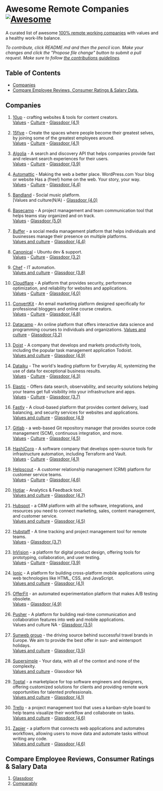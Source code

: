 



# Awesome Remote Companies [![Awesome](https://cdn.rawgit.com/sindresorhus/awesome/d7305f38d29fed78fa85652e3a63e154dd8e8829/media/badge.svg)](https://github.com/sindresorhus/awesome)

A curated list of awesome [100% remote working companies](https://en.wikipedia.org/wiki/Telecommuting) with values and a healthy work-life balance.

*To contribute, click README.md and then the pencil icon. Make your changes and click the "Propose file change" button to submit a pull request. Make sure to follow [the contributions guidelines](CONTRIBUTING.md).*

## Table of Contents

- [Companies](#Companies)
- [Compare Employee Reviews, Consumer Ratings & Salary Data.](#Compare-Employee-Reviews,-Consumer-Ratings-&-Salary-Data)

## Companies



1. [10up](https://10up.com/careers/) - crafting websites & tools for content creators. <br> [Values](https://10up.com/about/) - [Culture](https://10up.com/blog/2019/remote-work-culture/) - [Glassdoor (4.1)](https://www.glassdoor.com/Overview/Working-at-10up-EI_IE775906.11,15.htm)<br><br>
2. [15five](https://www.15five.com/about/careers/) - Create the spaces where people become their greatest selves, by joining some of the greatest employees around. <br> [Values](https://www.15five.com/blog/organizational-values) - [Culture](https://www.15five.com/blog/grow-the-team-keep-the-culture/) - [Glassdoor (4.1)](https://www.glassdoor.com/Overview/Working-at-15Five-EI_IE1391015.11,17.htm) <br><br>
3. [Algolia](https://www.algolia.com/careers/) - A search and discovery API that helps companies provide fast and relevant search experiences for their users. <br> [Values](https://www.algolia.com/about/) - [Culture](https://www.algolia.com/blog/algolia/culture-growth-driver/) - [Glassdoor (3.9)](https://www.glassdoor.com/Overview/Working-at-Algolia-EI_IE998983.12,19.htm) <br><br>
4. [Automattic](https://automattic.com/work-with-us/) - Making the web a better place. WordPress.com Your blog or website Has a (free!) home on the web. Your story, your way.<br> [Values](https://automattic.com/about/#:~:text=We're%20committed%20to%20diversity,they%20live%20in%20the%20world.) - [Culture](https://automattic.com/how-we-work/) - [Glassdoor (4.4)](https://www.glassdoor.com/Overview/Working-at-Automattic-EI_IE751107.12,22.htm)<br><br>
5. [Bandland](https://www.bandlab.com/careers) - Social music platform. <br> [Values and culture(N/A) - [Glassdoor (4.0)](https://www.glassdoor.com/Overview/Working-at-BandLab-Technologies-EI_IE2955774.11,31.htm)<br><br>
5. [Basecamp](https://37signals.com/jobs/) - A project management and team communication tool that helps teams stay organized and on track. <br> [Values](https://37signals.com/00/) - [Glassdoor (5.0)](https://www.glassdoor.com/Overview/Working-at-37signals-EI_IE7262045.12,21.htm) <br><br>
6. [Buffer](https://buffer.com/journey#open-roles) - a social media management platform that helps individuals and businesses manage their presence on multiple platforms.<br>[Values and culture](https://buffer.com/resources/buffer-values/) - [Glassdoor (4.4)](https://www.glassdoor.com/Overview/Working-at-Buffer-EI_IE941992.12,18.htm)<br><br>
2. [Canonical](https://canonical.com/careers/all) - Ubuntu dev & support. <br> [Values](https://canonical.com/careers/lifestyle) - [Culture](https://ubuntu.com/blog/canonical-a-world-leader-in-remote-first-working) - [Glassdoor (3.2)](https://www.glassdoor.com.au/Overview/Working-at-Canonical-EI_IE230560.11,20.htm)<br><br>
2. [Chef](https://www.progress.com/company/careers?category=Chef%20Business%20Unit) - IT automation. <br> [Values and culture](https://www.chef.io/blog/the-roi-of-culture)  - [Glassdoor (3.8)](https://www.glassdoor.com.au/Overview/Working-at-Chef-Software-EI_IE444809.11,24.htm)<br><br>
7. [Cloudflare](https://www.cloudflare.com/es-es/careers/jobs/) - A platform that provides security, performance optimization, and reliability for websites and applications.<br>[Values](https://www.cloudflare.com/es-es/careers/life-at-cloudflare/) - [Culture](https://blog.cloudflare.com/tag/culture/) - [Glassdoor (4.0)](https://www.glassdoor.com/Overview/Working-at-Cloudflare-EI_IE430862.12,22.htm)<br><br>
8. [ConvertKit](https://convertkit.com/careers) - An email marketing platform designed specifically for professional bloggers and online course creators. <br> [Values](https://convertkit.com/mission) - [Culture](https://convertkit.com/handbook/team-and-culture) - [Glassdoor (4.8)](https://www.glassdoor.com/Overview/Working-at-ConvertKit-EI_IE1018963.12,22.htm) <br><br>
9. [Datacamp](https://www.datacamp.com/jobs) - An online platform that offers interactive data science and programming courses to individuals and organizations. [Values and culture](https://www.datacamp.com/blog/why-data-culture-matters) - [Glassdoor (3.2)](https://www.glassdoor.com/Overview/Working-at-DataCamp-EI_IE1192540.12,20.htm) <br><br>
10. [Doist](https://doist.com/careers) - A company that develops and markets productivity tools, including the popular task management application Todoist.<br>[Values and culture](https://doist.com/about-us) - [Glassdoor (4.9)](https://www.glassdoor.com/Overview/Working-at-Doist-EI_IE1102553.12,17.htm)<br><br>
11. [Dataiku](https://www.dataiku.com/careers/) - The world's leading platform for Everyday AI, systemizing the use of data for exceptional business results. <br>[Values](https://content.dataiku.com/dataiku_diversity_report#page=1) - [Culture](https://www.dataiku.com/careers/engineering/) - [Glassdoor (4.3)](https://www.glassdoor.com/Overview/Working-at-Dataiku-EI_IE1037713.11,18.htm)<br><br>
12. [Elastic](https://jobs.elastic.co/#/) -  Offers data search, observability, and security solutions helping your teams get full visibility into your infrastructure and apps. <br>[Values](https://www.elastic.co/es/careers/our-values) - [Culture](https://www.elastic.co/es/blog/author/elastic-culture) - [Glassdoor (3.7)](https://www.glassdoor.com/Overview/Working-at-Elastic-EI_IE751551.12,19.htm)<br><br>
13. [Fastly](https://www.fastly.com/es/about/careers/current-openings) - A cloud-based platform that provides content delivery, load balancing, and security services for websites and applications. <br> [Values and culture](https://www.fastly.com/es/code-of-business-conduct-and-ethics/) - [Glassdoor (4.9](https://www.glassdoor.com/Overview/Working-at-Fastly-EI_IE814479.12,18.htm)<br><br>
14. [Gitlab](https://about.gitlab.com/jobs/all-jobs/) - a web-based Git repository manager that provides source code management (SCM), continuous integration, and more. <br>[Values](https://about.gitlab.com/jobs/) - [Culture](https://about.gitlab.com/company/culture/) - [Glassdoor (4.5)](https://www.glassdoor.com/Overview/Working-at-GitLab-EI_IE1296544.12,18.htm) <br><br>
15. [HashiCorp](https://www.hashicorp.com/careers/open-positions) - A software company that develops open-source tools for infrastructure automation, including Terraform and Vault. <br> [Values](https://www.hashicorp.com/our-principles) - [Culture](https://www.hashicorp.com/resources/hashicorp-founders-company-culture) - [Glassdoor (4.1)](https://www.glassdoor.com/Overview/Working-at-HashiCorp-EI_IE1359860.12,21.htm)<br><br>
16. [Helpscout](https://www.helpscout.com/company/careers/#open-roles) - A customer relationship management (CRM) platform for customer service teams.<br> [Values](https://www.helpscout.com/company/careers/c4bd6070-06a0-4f0c-b6f9-97aae3e16f28/ashby_jid=c4bd6070-06a0-4f0c-b6f9-97aae3e16f28) - [Culture](https://www.helpscout.com/blog/remote-culture/) - [Glassdoor (4.6)](https://www.glassdoor.com/Overview/Working-at-Help-Scout-EI_IE1138231.12,22.htm)<br><br> 
17. [Hotjar](https://www.hotjar.com/careers/) - Analytics & Feedback tool. <br>[Values and culture](https://hotjar.atlassian.net/wiki/spaces/REC/pages/269942884/Hotjar+Core+Values) - [Glassdoor (4.7)](https://www.glassdoor.com/Overview/Working-at-Hotjar-EI_IE1494810.12,18.htm)<br><br>
18. [Hubspot](https://www.hubspot.com/careers/jobs?hubs_signup-url=www.hubspot.com%2Fcareers&hubs_signup-cta=careers-homepage-hero&page=1) - a CRM platform with all the software, integrations, and resources you need to connect marketing, sales, content management, and customer service. <br> [Values and culture](https://blog.hubspot.com/blog/tabid/6307/bid/34234/the-hubspot-culture-code-creating-a-company-we-love.aspx) - [Glassdoor (4.5)](https://www.glassdoor.com/Overview/Working-at-HubSpot-EI_IE227605.11,18.htm)<br><br>
19. [Hubstaff](https://hubstaff.com/jobs#hsds-open-positions) - A time tracking and project management tool for remote teams. <br> [Values](https://blog.hubstaff.com/culture/) - [Glassdoor (3.7)](https://www.glassdoor.com/Overview/Working-at-Hubstaff-EI_IE1821686.12,20.htm)<br><br>
20. [InVision](https://www.invisionapp.com/careers) - a platform for digital product design, offering tools for prototyping, collaboration, and user testing. <br> [Values](https://www.invisionapp.com/careers) - [Culture](https://www.invisionapp.com/inside-design/build-remote-culture-bonusly/) - [Glassdoor (3.9)](https://www.glassdoor.com/Overview/Working-at-InVision-EI_IE912781.12,20.htm)<br><br>
21. [Ionic](https://ionic.io/about/jobs#positions) - A platform for building cross-platform mobile applications using web technologies like HTML, CSS, and JavaScript. <br> [Values and culture](https://ionic.io/about) - [Glassdoor (4.1)](https://www.glassdoor.com/Overview/Working-at-Ionic-EI_IE1801197.12,17.htm) <br><br>
22. [OfferFit](https://offerfit.ai) - an automated experimentation platform that makes A/B testing obsolete. <br> [Values](https://offerfit.ai/about) - [Glassdoor (4.9)](https://www.glassdoor.com/Overview/Working-at-OfferFit-EI_IE6407009.11,19.htm) <br><br>
23. [Pusher](https://messagebird.com/en/careers/careers#jobs) - A platform for building real-time communication and collaboration features into web and mobile applications. <br> Values and culture NA - [Glassdoor (3.5)](https://www.glassdoor.com/Overview/Working-at-Pusher-EI_IE428979.12,18.htm) <br><br>
24. [Sunweb group](https://jobs.sunwebgroup.com/) - the driving source behind successful travel brands in Europe. We aim to provide the best offer in sun- and wintersport holidays. <br>[Values and culture](https://jobs.sunwebgroup.com/) - [Glassdoor (3.5)](https://www.glassdoor.com/Overview/Working-at-Sunweb-Group-EI_IE1075941.11,23.htm)<br><br>
25. [Supersimple](https://careers.gosupersimple.com/) - Your data, with all of the context and none of the complexity. <br>[Values and culture](https://careers.gosupersimple.com/) - Glassdoor NA <br><br>
26. [Toptal](https://www.toptal.com/careers) - a marketplace for top software engineers and designers, offering customized solutions for clients and providing remote work opportunities for talented professionals. <br> [Values and culture](https://www.toptal.com/culture) - [Glassdoor (4.1)](https://www.glassdoor.com/Overview/Working-at-Toptal-EI_IE882070.12,18.htm) <br><br>
27. [Trello](https://www.atlassian.com/company/careers/all-jobs?team=&location=&search=Trello) - a project management tool that uses a kanban-style board to help teams visualize their workflow and collaborate on tasks. <br> [Values and culture](https://blog.trello.com/company-culture-company-values) - [Glassdoor (4.6)](https://www.glassdoor.com/Overview/Working-at-Trello-EI_IE1359158.12,18.htm)<br><br>
28. [Zapier](https://zapier.com/jobs) - a platform that connects web applications and automates workflows, allowing users to move data and automate tasks without writing any code. <br> [Values and culture](https://zapier.com/jobs/culture-and-values-at-zapier) - [Glassdoor (4.6)](https://www.glassdoor.com/Overview/Working-at-Zapier-EI_IE1196705.12,18.htm)


## Compare Employee Reviews, Consumer Ratings & Salary Data
1. [Glassdoor](https://www.glassdoor.com/member/home/index.htm)
2. [Comparably](https://www.comparably.com/)
